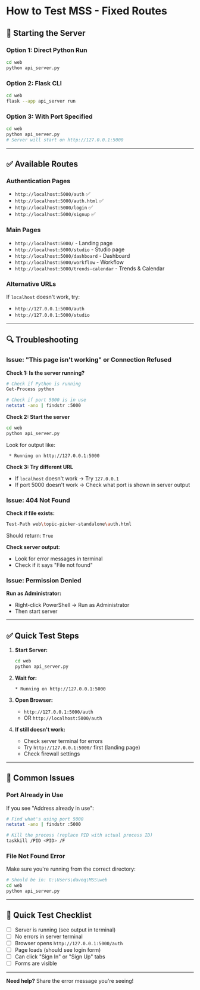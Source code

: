 # How to Test MSS - Fixed Routes

## 🚀 Starting the Server

### Option 1: Direct Python Run
```bash
cd web
python api_server.py
```

### Option 2: Flask CLI
```bash
cd web
flask --app api_server run
```

### Option 3: With Port Specified
```bash
cd web
python api_server.py
# Server will start on http://127.0.0.1:5000
```

---

## ✅ Available Routes

### Authentication Pages
- `http://localhost:5000/auth` ✅
- `http://localhost:5000/auth.html` ✅
- `http://localhost:5000/login` ✅
- `http://localhost:5000/signup` ✅

### Main Pages
- `http://localhost:5000/` - Landing page
- `http://localhost:5000/studio` - Studio page
- `http://localhost:5000/dashboard` - Dashboard
- `http://localhost:5000/workflow` - Workflow
- `http://localhost:5000/trends-calendar` - Trends & Calendar

### Alternative URLs
If `localhost` doesn't work, try:
- `http://127.0.0.1:5000/auth`
- `http://127.0.0.1:5000/studio`

---

## 🔍 Troubleshooting

### Issue: "This page isn't working" or Connection Refused

**Check 1: Is the server running?**
```bash
# Check if Python is running
Get-Process python

# Check if port 5000 is in use
netstat -ano | findstr :5000
```

**Check 2: Start the server**
```bash
cd web
python api_server.py
```

Look for output like:
```
 * Running on http://127.0.0.1:5000
```

**Check 3: Try different URL**
- If `localhost` doesn't work → Try `127.0.0.1`
- If port 5000 doesn't work → Check what port is shown in server output

### Issue: 404 Not Found

**Check if file exists:**
```bash
Test-Path web\topic-picker-standalone\auth.html
```

Should return: `True`

**Check server output:**
- Look for error messages in terminal
- Check if it says "File not found"

### Issue: Permission Denied

**Run as Administrator:**
- Right-click PowerShell → Run as Administrator
- Then start server

---

## ✅ Quick Test Steps

1. **Start Server:**
   ```bash
   cd web
   python api_server.py
   ```

2. **Wait for:**
   ```
   * Running on http://127.0.0.1:5000
   ```

3. **Open Browser:**
   - `http://127.0.0.1:5000/auth`
   - OR `http://localhost:5000/auth`

4. **If still doesn't work:**
   - Check server terminal for errors
   - Try `http://127.0.0.1:5000/` first (landing page)
   - Check firewall settings

---

## 🔧 Common Issues

### Port Already in Use
If you see "Address already in use":
```bash
# Find what's using port 5000
netstat -ano | findstr :5000

# Kill the process (replace PID with actual process ID)
taskkill /PID <PID> /F
```

### File Not Found Error
Make sure you're running from the correct directory:
```bash
# Should be in: G:\Users\daveq\MSS\web
cd web
python api_server.py
```

---

## 📝 Quick Test Checklist

- [ ] Server is running (see output in terminal)
- [ ] No errors in server terminal
- [ ] Browser opens `http://127.0.0.1:5000/auth`
- [ ] Page loads (should see login form)
- [ ] Can click "Sign In" or "Sign Up" tabs
- [ ] Forms are visible

---

**Need help?** Share the error message you're seeing!

